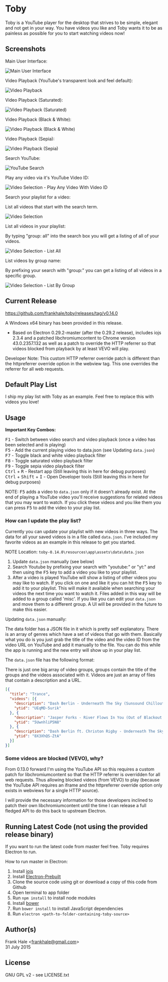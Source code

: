 Toby
====

Toby is a YouTube player for the desktop that strives to be simple, elegant and not get in your way. You have videos you like and Toby wants it to be as painless as possible for you to start watching videos now!

## Screenshots

Main User Interface:

![Main User Interface](screenshots/toby-main-ui.png)

Video Playback (YouTube's transparent look and feel default):

![Video Playback](screenshots/toby-video-playback.png)

Video Playback (Saturated):

![Video Playback (Saturated)](screenshots/toby-video-playback-saturated.png)

Video Playback (Black & White):

![Video Playback (Black & White)](screenshots/toby-video-playback-black-and-white.png)

Video Playback (Sepia):

![Video Playback (Sepia)](screenshots/toby-video-playback-sepia.png)

Search YouTube:

![YouTube Search](screenshots/toby-youtube-search.png)

Play any video via it's YouTube Video ID:

![Video Selection - Play Any Video With Video ID](screenshots/toby-play-video-with-id.png)

Search your playlist for a video:

List all videos that start with the search term.

![Video Selection](screenshots/toby-video-search.png)

List all videos in your playlist:

By typing "group: all" into the search box you will get a listing of all of your videos.

![Video Selection - List All](screenshots/toby-video-search-all.png)

List videos by group name:

By prefixing your search with "group:" you can get a listing of all videos in a specific group.

![Video Selection - List By Group](screenshots/toby-video-search-by-group.png)

## Current Release

https://github.com/frankhale/toby/releases/tag/v0.14.0

A Windows x64 binary has been provided in this release.

- Based on Electron 0.29.2-master (after the 0.29.2 release), includes iojs 2.3.4 and a patched libchromiumcontent to Chrome version 43.0.2357.132 as well as a patch to override the HTTP referrer so that videos blocked from playback by at least VEVO will play.

Developer Note: This custom HTTP referrer override patch is different than the httpreferrer override option in the webview tag. This one overrides the referrer for all web requests.

## Default Play List

I ship my play list with Toby as an example. Feel free to replace this with videos you love!

## Usage

**Important Key Combos:**

<kbd>F1</kbd> - Switch between video search and video playback (once a video has been selected and is playing)  
<kbd>F5</kbd> - Add the current playing video to data.json (see Updating `data.json`)  
<kbd>F7</kbd> - Toggle black and white video playback filter  
<kbd>F8</kbd> - Toggle saturated video playback filter  
<kbd>F9</kbd> - Toggle sepia video playback filter  
<kbd>Ctrl</kbd> + <kbd>R</kbd> - Restart app (Still leaving this in here for debug purposes)  
<kbd>Ctrl</kbd> + <kbd>Shift</kbd> + <kbd>I</kbd> - Open Developer tools (Still leaving this in here for debug purposes)

NOTE: <kbd>F5</kbd> adds a video to `data.json` only if it doesn't already exist. At the end of playing a YouTube video you'll receive suggestions for related videos that you may want to watch. If you click these videos and you like them you can press <kbd>F5</kbd> to add the video to your play list.

### How can I update the play list?

Currently you can update your playlist with new videos in three ways. The data for all your saved videos is in a file called `data.json`. I've included my favorite videos as an example in this release to get you started.

NOTE Location: `toby-0.14.0\resources\app\assets\data\data.json`

1. Update `data.json` manually (see below)
2. Search Youtube by prefixing your search with "youtube:" or "yt:" and then using the <kbd>F5</kbd> key to add a video you like to your playlist.
3. After a video is played YouTube will show a listing of other videos you may like to watch. If you click on one and like it you can hit the <kbd>F5</kbd> key to add it to your playlist. This will make it available when searching your videos the next time you want to watch it. Files added in this way will be added to a group called 'misc'. If you like you can edit your `data.json` and move them to a different group. A UI will be provided in the future to make this easier.

Updating `data.json` manually:  

The data folder has a JSON file in it which is pretty self explanatory. There is an array of genres which have a set of videos that go with them. Basically what you do is you just grab the title of the video and the video ID from the video URL on YouTube and add it manually to the file. You can do this while the app is running and the new entry will show up in your play list.

The `data.json` file has the following format:

There is just one big array of video groups, groups contain the title of the groups and the videos associated with it. Videos are just an array of files that contain a description and a URL.

```json
[{  
  "title": "Trance",
  "videos": [{
    "description": "Dash Berlin - Underneath The Sky (Sunsound Chillout Remix)",
    "ytid": "UEqMD-5urik"
  }, {
    "description": "Jasper Forks - River Flows In You (Out of Blackout Vocal Edit) [HD]",
    "ytid": "5UwnhliP5N8"
  }, {
    "description": "Dash Berlin ft. Christon Rigby - Underneath The Sky (ASOT 667 Official Preview) #WeAre",
    "ytid": "8X3XhQS-ZtA"
  }]
}]
```

### Some videos are blocked (VEVO), why?

From 0.13.0 forward I'm using the YouTube API so this requires a custom patch for libchromiumcontent so that the HTTP referrer is overridden for all web requests. Thus allowing blocked videos (from VEVO) to play (because the YouTube API requires an iframe and the httpreferrer override option only exists in webviews for a single HTTP source).

I will provide the necessary information for those developers inclined to patch their own libchromiumcontent until the time I can release a full fledged API to do this back to upstream Electron.

## Running Latest Code (not using the provided release binary)

If you want to run the latest code from master feel free. Toby requires Electron to run.

How to run master in Electron:

1. Install [iojs](https://iojs.org)
2. Install [Electron-Prebuilt](https://github.com/mafintosh/electron-prebuilt)
3. Clone the source code using git or download a copy of this code from Github
4. Open terminal to app folder
5. Run `npm install` to install node modules
6. Install [bower](http://bower.io/)
6. Run `bower install` to install JavaScript dependencies
7. Run `electron <path-to-folder-containing-toby-source>`

## Author(s)

Frank Hale &lt;frankhale@gmail.com&gt;  
31 July 2015

## License

GNU GPL v2 - see LICENSE.txt
